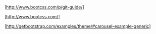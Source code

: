 [http://www.bootcss.com/p/git-guide/]

[http://www.bootcss.com/]

[http://getbootstrap.com/examples/theme/#carousel-example-generic]
